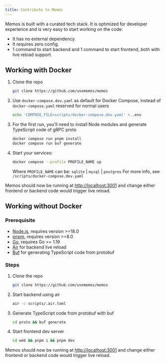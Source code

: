 ```yaml
---
title: Contribute to Memos
---
```


Memos is built with a curated tech stack. It is optimized for developer experience and is very easy to start working on the code:

- It has no external dependency.
- It requires zero config.
- 1 command to start backend and 1 command to start frontend, both with live reload support.

## Working with Docker

1. Clone the repo

   ```bash
   git clone https://github.com/usememos/memos
   ```

2. Use `docker-compose.dev.yaml` as default for Docker Compose, instead of `docker-compose.yaml` reserved for normal users

   ```bash
   echo 'COMPOSE_FILE=scripts/docker-compose.dev.yaml' > .env
   ```

3. For the first run, you'll need to install Node modules and generate TypeScript code of gRPC proto

   ```bash
   docker compose run pnpm install
   docker compose run buf generate
   ```

4. Start your services:
   ```bash
   docker compose --profile PROFILE_NAME up
   ```
   Where `PROFILE_NAME` can be: `sqlite` | `mysql` | `postgres`
   For more info, see `/scripts/docker-compose.dev.yaml`

Memos should now be running at <http://localhost:3001> and change either frontend or backend code would trigger live reload.

## Working without Docker

### Prerequisite

- [Node.js](https://nodejs.org), requires version >=18.0
- [pnpm](https://pnpm.io), requires version >=8.0
- [Go](https://go.dev/), requires Go >= 1.19
- [Air](https://github.com/cosmtrek/air) for backend live reload
- [Buf](https://buf.build/docs/installation) for generating TypeScript code from protobuf

### Steps

1. Clone the repo

   ```bash
   git clone https://github.com/usememos/memos
   ```

2. Start backend using air

   ```bash
   air -c scripts/.air.toml
   ```

3. Generate TypeScript code from protobuf with buf

   ```bash
   cd proto && buf generate
   ```

4. Start frontend dev server

   ```bash
   cd web && pnpm i && pnpm dev
   ```

Memos should now be running at <http://localhost:3001> and change either frontend or backend code would trigger live reload.
